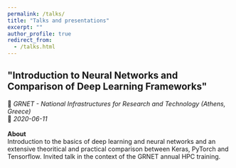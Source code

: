 ```yaml
---
permalink: /talks/
title: "Talks and presentations"
excerpt: ""
author_profile: true
redirect_from: 
  - /talks.html
---
```


## "Introduction to Neural Networks and Comparison of Deep Learning Frameworks"<br>
📍 *GRNET - National Infrastructures for Research and Technology (Athens, Greece)*<br>
📅 *2020-06-11*<br>
<br>
**About**<br>
Introduction to the basics of deep learning and neural networks and an extensive theoritical and practical comparison between Keras, PyTorch and Tensorflow. Invited talk in the context of the GRNET annual HPC training.
